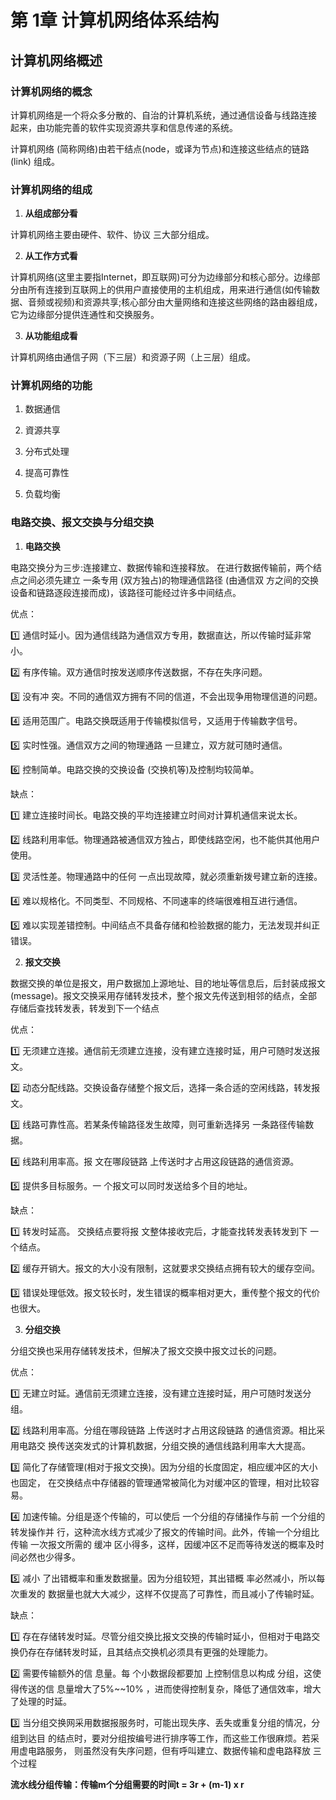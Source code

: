 # 第 1章 计算机网络体系结构

## 计算机网络概述

### 计算机网络的概念

计算机网络是一个将众多分散的、自治的计算机系统，通过通信设备与线路连接 起来，由功能完善的软件实现资源共享和信息传递的系统。

计算机网络 (简称网络)由若干结点(node，或译为节点)和连接这些结点的链路 (link) 组成。

### 计算机网络的组成

1. **从组成部分看**

计算机网络主要由硬件、软件、协议 三大部分组成。

2. **从工作方式看**

计算机网络(这里主要指Internet，即互联网)可分为边缘部分和核心部分。边缘部分由所有连接到互联网上的供用户直接使用的主机组成，用来进行通信(如传输数据、音频或视频)和资源共享;核心部分由大量网络和连接这些网络的路由器组成，它为边缘部分提供连通性和交换服务。

3. **从功能组成看**

 计算机网络由通信子网（下三层）和资源子网（上三层）组成。


### 计算机网络的功能

1. 数据通信

2. 資源共享

3. 分布式处理

4. 提高可靠性

5. 负载均衡


### 电路交换、报文交换与分组交换

1. **电路交换**

电路交换分为三步:连接建立、数据传输和连接释放。 在进行数据传输前，两个结点之间必须先建立 一条专用 (双方独占)的物理通信路径 (由通信双 方之间的交换设备和链路逐段连接而成)，该路径可能经过许多中间结点。

优点：

1️⃣ 通信时延小。因为通信线路为通信双方专用，数据直达，所以传输时延非常小。

2️⃣ 有序传输。双方通信时按发送顺序传送数据，不存在失序问题。

3️⃣ 没有冲 突。不同的通信双方拥有不同的信道，不会出现争用物理信道的问题。

4️⃣ 适用范围广。电路交换既适用于传输模拟信号，又适用于传输数字信号。

5️⃣ 实时性强。通信双方之间的物理通路 一旦建立，双方就可随时通信。

6️⃣ 控制简单。电路交换的交换设备 (交换机等)及控制均较简单。


缺点： 

1️⃣ 建立连接时间长。电路交换的平均连接建立时间对计算机通信来说太长。

2️⃣ 线路利用率低。物理通路被通信双方独占，即使线路空闲，也不能供其他用户使用。 

3️⃣ 灵活性差。物理通路中的任何 一点出现故障，就必须重新拨号建立新的连接。 

4️⃣ 难以规格化。不同类型、不同规格、不同速率的终端很难相互进行通信。

5️⃣ 难以实现差错控制。中间结点不具备存储和检验数据的能力，无法发现并纠正错误。

2. **报文交换**

数据交换的单位是报文，用户数据加上源地址、目的地址等信息后，后封装成报文(message)。报文交换采用存储转发技术，整个报文先传送到相邻的结点，全部存储后查找转发表，转发到下一个结点

优点：

1️⃣ 无须建立连接。通信前无须建立连接，没有建立连接时延，用户可随时发送报文。

2️⃣ 动态分配线路。交换设备存储整个报文后，选择一条合适的空闲线路，转发报文。 

3️⃣ 线路可靠性高。若某条传输路径发生故障，则可重新选择另 一条路径传输数据。

4️⃣ 线路利用率高。报 文在哪段链路 上传送时才占用这段链路的通信资源。

5️⃣ 提供多目标服务。一 个报文可以同时发送给多个目的地址。

缺点：

1️⃣ 转发时延高。 交换结点要将报 文整体接收完后，才能查找转发表转发到下 一个结点。 

2️⃣ 缓存开销大。报文的大小没有限制，这就要求交换结点拥有较大的缓存空间。 

3️⃣ 错误处理低效。报文较长时，发生错误的概率相对更大，重传整个报文的代价也很大。


3. **分组交换**

分组交换也采用存储转发技术，但解决了报文交换中报文过长的问题。

优点：

1️⃣ 无建立时延。通信前无须建立连接，没有建立连接时延，用户可随时发送分组。 

2️⃣ 线路利用率高。分组在哪段链路 上传送时才占用这段链路 的通信资源。相比采用电路交 换传送突发式的计算机数据，分组交换的通信线路利用率大大提高。 

3️⃣ 简化了存储管理(相对于报文交换)。因为分组的长度固定，相应缓冲区的大小也固定， 在交换结点中存储器的管理通常被简化为对缓冲区的管理，相对比较容易。

4️⃣ 加速传输。分组是逐个传输的，可以使后 一个分组的存储操作与前 一个分组的转发操作并 行，这种流水线方式减少了报文的传输时间。此外，传输一个分组比传输 一次报文所需的 缓冲 区小得多，这样，因缓冲区不足而等待发送的概率及时间必然也少得多。

5️⃣ 减小 了出错概率和重发数据量。因为分组较短，其出错概 率必然减小，所以每次重发的 数据量也就大大减少，这样不仅提高了可靠性，而且减小了传输时延。

缺点：

1️⃣ 存在存储转发时延。尽管分组交换比报文交换的传输时延小，但相对于电路交换仍存在存储转发时延，且其结点交换机必须具有更强的处理能力。

2️⃣ 需要传输额外的信 息量。每 个小数据段都要加 上控制信息以构成 分组，这使得传送的信 息量增大了5%~~10% ，进而使得控制复杂，降低了通信效率，增大了处理的时延。 

3️⃣ 当分组交换网采用数据报服务时，可能出现失序、丢失或重复分组的情况，分组到达目 的结点时，要对分组按编号进行排序等工作，而这些工作很麻烦。若采用虚电路服务， 则虽然没有失序问题，但有呼叫建立、数据传输和虚电路释放 三个过程

**流水线分组传输：传输m个分组需要的时间t = 3r + (m-1) x r**